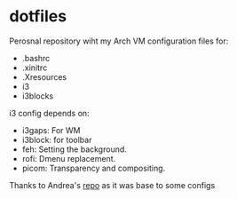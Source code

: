 # dotfiles
Perosnal repository wiht my Arch VM configuration files for:

- .bashrc
- .xinitrc
- .Xresources
- i3
- i3blocks

i3 config depends on:
- i3gaps: For WM
- i3block: for toolbar
- feh: Setting the background.
- rofi: Dmenu replacement.
- picom: Transparency and compositing.

Thanks to Andrea's [repo](https://github.com/da-edra/dotfiles) as it was base to some configs
